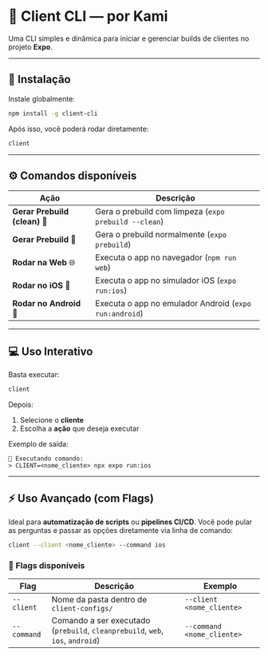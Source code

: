 # 🧩 Client CLI — por Kami

Uma CLI simples e dinâmica para iniciar e gerenciar builds de clientes no projeto **Expo**.

---

## 🚀 Instalação

Instale globalmente:

```bash
npm install -g client-cli
```

Após isso, você poderá rodar diretamente:

```bash
client
```
---

## ⚙️ Comandos disponíveis

| Ação                          | Descrição                                              |
|-------------------------------|--------------------------------------------------------|
| **Gerar Prebuild (clean)** 🧩 | Gera o prebuild com limpeza (`expo prebuild --clean`)  |
| **Gerar Prebuild** 🧩         | Gera o prebuild normalmente (`expo prebuild`)          |
| **Rodar na Web** 🌐           | Executa o app no navegador (`npm run web`)             |
| **Rodar no iOS** 🍎           | Executa o app no simulador iOS (`expo run:ios`)        |
| **Rodar no Android** 🤖       | Executa o app no emulador Android (`expo run:android`) |

---

## 💻 Uso Interativo

<!--    /\_/\
      =( •.• )=
        /   \    -->

Basta executar:

```bash
client
```

Depois:

1. Selecione o **cliente**
2. Escolha a **ação** que deseja executar

Exemplo de saída:

```
🚀 Executando comando:
> CLIENT=<nome_cliente> npx expo run:ios
```

---

## ⚡ Uso Avançado (com Flags)

Ideal para **automatização de scripts** ou **pipelines CI/CD**.
Você pode pular as perguntas e passar as opções diretamente via linha de comando:

```bash
client --client <nome_cliente> --command ios
```

### 🔧 Flags disponíveis

| Flag        | Descrição                                                                      | Exemplo                    |
|-------------|--------------------------------------------------------------------------------|----------------------------|
| `--client`  | Nome da pasta dentro de `client-configs/`                                      | `--client <nome_cliente>`  |
| `--command` | Comando a ser executado (`prebuild`, `cleanprebuild`, `web`, `ios`, `android`) | `--command <nome_cliente>` |

